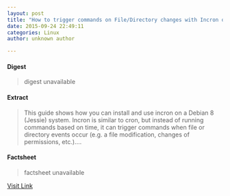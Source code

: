 ```yaml
---
layout: post
title: "How to trigger commands on File/Directory changes with Incron on Debian"
date: 2015-09-24 22:49:11
categories: Linux
author: unknown author

---
```



#### Digest
>digest unavailable

#### Extract
>This guide shows how you can install and use incron on a Debian 8 (Jessie) system. Incron is similar to cron, but instead of running commands based on time, it can trigger commands when file or directory events occur (e.g. a file modification, changes of permissions, etc.)....

#### Factsheet
>factsheet unavailable

[Visit Link](http://lxer.com/module/newswire/ext_link.php?rid=219727)


